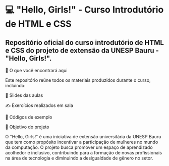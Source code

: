 # 💻 "Hello, Girls!" - Curso Introdutório de HTML e CSS

## Repositório oficial do curso introdutório de HTML e CSS do projeto de extensão da UNESP Bauru - "Hello, Girls!".

📂 O que você encontrará aqui

Este repositório reúne todos os materiais produzidos durante o curso, incluindo:

📑 Slides das aulas

✍️ Exercícios realizados em sala

🧩 Códigos de exemplo

🎯 Objetivo do projeto

O "Hello, Girls!" é uma iniciativa de extensão universitária da UNESP Bauru que tem como propósito incentivar a participação de mulheres no mundo da computação. O projeto busca promover um espaço de aprendizado acolhedor e inclusivo, contribuindo para a formação de novas profissionais na área de tecnologia e diminuindo a desigualdade de gênero no setor.

